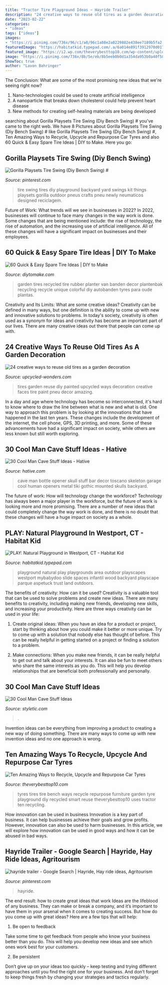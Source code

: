 ```yaml
---
title: "Tractor Tire Playground Ideas ~ Hayride Trailer"
description: "24 creative ways to reuse old tires as a garden decoration"
date: "2023-02-22"
categories:
- "ideas"
tags: ["ideas"]
images:
- "https://i.pinimg.com/736x/96/c1/a8/96c1a88e2a8229882e438ee7189b5fa2--trailers.jpg"
featuredImage: "https://habitatkid.typepad.com/.a/6a014e891f3912970d0176161da062970c-800wi"
featured_image: "https://i2.wp.com/theverybesttop10.com/wp-content/uploads/2013/03/Top-10-Things-To-Make-With-Car-Tyres-5-510x224.jpg?resize=600%2C263&amp;ssl=1"
image: "https://i.pinimg.com/736x/8b/5e/eb/8b5eeb0b0d1a354da953b0a40f582a38.jpg"
ShowToc: true
author: "Lavon Bahringer"
---
```



The Conclusion: What are some of the most promising new ideas that we're seeing right now?
1. Nano-technologies could be used to create artificial intelligence
2. A nanoparticle that breaks down cholesterol could help prevent heart disease
3. New methods for creating self-healing materials are being developed

	

		
searching about Gorilla Playsets Tire Swing (Diy Bench Swing) # you've came to the right web. We have 8 Pictures about Gorilla Playsets Tire Swing (Diy Bench Swing) # like Gorilla Playsets Tire Swing (Diy Bench Swing) #, Ten Amazing Ways to Recycle, Upcycle and Repurpose Car Tyres and also 60 Quick &amp; Easy Spare Tire Ideas | DIY to Make. Here you go:
		
    
## Gorilla Playsets Tire Swing (Diy Bench Swing) #

<img loading=lazy src="https://i.pinimg.com/736x/8b/5e/eb/8b5eeb0b0d1a354da953b0a40f582a38.jpg" onerror="this.onerror=null;this.src='https://tse2.mm.bing.net/th?id=OIP.xdcARjlFUpQ7x1iYcPteVQHaLE&amp;pid=15.1';" alt="Gorilla Playsets Tire Swing (Diy Bench Swing) #">

_Source: pinterest.com_

>tire swing tires diy playground backyard yard swings kit things playsets gorilla outdoor pneus crafts pneu newly neumaticos designed reciclagem. 

	

Future of Work: What trends will we see in businesses in 2022?
In 2022, businesses will continue to face many changes in the way work is done. Some changes that are being mentioned include: the rise of technology, the rise of automation, and the increasing use of artificial intelligence. All of these changes will have a significant impact on businesses and their employees.

    
## 60 Quick &amp; Easy Spare Tire Ideas | DIY To Make

<img loading=lazy src="http://www.diytomake.com/wp-content/uploads/2016/11/Wall-Mounted-Tires-Garden.jpg" onerror="this.onerror=null;this.src='https://tse2.mm.bing.net/th?id=OIP.Sp1nNB8WuMTr-dG3sjdgIgHaJ3&amp;pid=15.1';" alt="60 Quick &amp; Easy Spare Tire Ideas | DIY to Make">

_Source: diytomake.com_

>garden tires recycled tire rubber planter van banden decor plantenbak recycling recycle unique colorful diy autobanden tyres para oude plantas. 

	

Creativity and Its Limits: What are some creative ideas?
Creativity can be defined in many ways, but one definition is the ability to come up with new and innovative solutions to problems. In today's society, creativity is often used as a synonym for ideas and creativity has become an important part of our lives. There are many creative ideas out there that people can come up with.

    
## 24 Creative Ways To Reuse Old Tires As A Garden Decoration

<img loading=lazy src="http://www.upcycled-wonders.com/wp-content/uploads/2014/03/diy-upcycled-garden-reuse-painted-tires-cute-faces.jpg" onerror="this.onerror=null;this.src='https://tse3.mm.bing.net/th?id=OIP.XXEy_HxTgXVyP3GhClIoowHaFx&amp;pid=15.1';" alt="24 creative ways to reuse old tires as a garden decoration">

_Source: upcycled-wonders.com_

>tires garden reuse diy painted upcycled ways decoration creative faces tire paint pneu decor amazing. 

	

In a day and age where technology has become so interconnected, it's hard to know where to draw the line between what is new and what is old. One way to approach this problem is by looking at the innovations that have happened in the last ten years. These changes include the development of the internet, the cell phone, GPS, 3D printing, and more. Some of these advancements have had a significant impact on society, while others are less known but still worth exploring.

    
## 30 Cool Man Cave Stuff Ideas - Hative

<img loading=lazy src="https://hative.com/wp-content/uploads/2015/06/man-cave-stuff/21-man-cave-stuff-ideas.jpg" onerror="this.onerror=null;this.src='https://tse3.mm.bing.net/th?id=OIP.52KOWNbctH4FkOxpLPbQvAHaLH&amp;pid=15.1';" alt="30 Cool Man Cave Stuff Ideas - Hative">

_Source: hative.com_

>cave man bottle opener skull stuff bar decor toscano skeleton garage cool human openers metal tiki gothic mounted skulls backyard. 

	

The future of work: How will technology change the workforce?
Technology has always been a major player in the workforce, but the future of work is looking more and more promising. There are a number of new ideas that could completely change the way work is done, and there is no doubt that these changes will have a huge impact on society as a whole.

    
## PLAY: Natural Playground In Westport, CT - Habitat Kid

<img loading=lazy src="https://habitatkid.typepad.com/.a/6a014e891f3912970d0176161da062970c-800wi" onerror="this.onerror=null;this.src='https://tse3.mm.bing.net/th?id=OIP.twDwSg1QJy8mQYqCxebk1gDHEs&amp;pid=15.1';" alt="PLAY: Natural Playground in Westport, CT - Habitat Kid">

_Source: habitatkid.typepad.com_

>playground natural play playgrounds area outdoor playscapes westport mybabydoo slide spaces infantil wood backyard playscape parque aspetuck trust land outdoors. 

	

The benefits of creativity: How can it be used?
Creativity is a valuable tool that can be used to solve problems and create new ideas. There are many benefits to creativity, including making new friends, developing new skills, and increasing your productivity. Here are three ways creativity can be used in your life: 
1. Create original ideas: When you have an idea for a product or project, start by thinking about how you could make it better or more unique. Try to come up with a solution that nobody else has thought of before. This can be really helpful in getting started on a project or finding a solution to a problem.

2. Make connections: When you make new friends, it can be really helpful to get out and talk about your interests. It can also be fun to meet others who share the same interests as you do. This will help you develop relationships that are beneficial both professionally and personally.

    
## 30 Cool Man Cave Stuff Ideas

<img loading=lazy src="https://styletic.com/wp-content/uploads/2015/06/man-cave-stuff/5-man-cave-stuff-ideas.jpg" onerror="this.onerror=null;this.src='https://tse1.mm.bing.net/th?id=OIP.MGq88u9QCnbVO8acaAxLzAHaNJ&amp;pid=15.1';" alt="30 Cool Man Cave Stuff Ideas">

_Source: styletic.com_

>. 

	

Invention ideas can be everything from improving a product to creating a new way of doing something. There are many ways to come up with new invention ideas and no one approach is wrong.

    
## Ten Amazing Ways To Recycle, Upcycle And Repurpose Car Tyres

<img loading=lazy src="https://i2.wp.com/theverybesttop10.com/wp-content/uploads/2013/03/Top-10-Things-To-Make-With-Car-Tyres-5-510x224.jpg?resize=600%2C263&amp;ssl=1" onerror="this.onerror=null;this.src='https://tse1.mm.bing.net/th?id=OIP.XIVcYcGkhrJMdz1vn6UqNwHaDP&amp;pid=15.1';" alt="Ten Amazing Ways to Recycle, Upcycle and Repurpose Car Tyres">

_Source: theverybesttop10.com_

>tyres tires tire bench ways recycle repurpose furniture garden tyre playground diy recycled smart reuse theverybesttop10 uses tractor ten recycling. 

	

How innovation can be used in business
Innovation is a key part of business. It can help businesses achieve their goals and grow profits. However, innovation can also be used to harm businesses. In this article, we will explore how innovation can be used in good ways and how it can be abused in bad ways.

    
## Hayride Trailer - Google Search | Hayride, Hay Ride Ideas, Agritourism

<img loading=lazy src="https://i.pinimg.com/736x/96/c1/a8/96c1a88e2a8229882e438ee7189b5fa2--trailers.jpg" onerror="this.onerror=null;this.src='https://tse1.mm.bing.net/th?id=OIP.vFqa4tkigaPegdfqmwLDqgHaE7&amp;pid=15.1';" alt="hayride trailer - Google Search | Hayride, Hay ride ideas, Agritourism">

_Source: pinterest.com_

>hayride. 

	

The end result: how to create great ideas that work
Ideas are the lifeblood of any business. They can make or break a company, and it’s important to have them in your arsenal when it comes to creating success. But how do you come up with great ideas? Here are a few tips that will help:
1. Be open to feedback

Take some time to get feedback from people who know your business better than you do. This will help you develop new ideas and see which ones work best for your customers.

2. Be persistent

Don’t give up on your ideas too quickly – keep testing and trying different approaches until you find the right one for your business. And don’t forget to keep things fresh by changing your strategies and tactics regularly.

